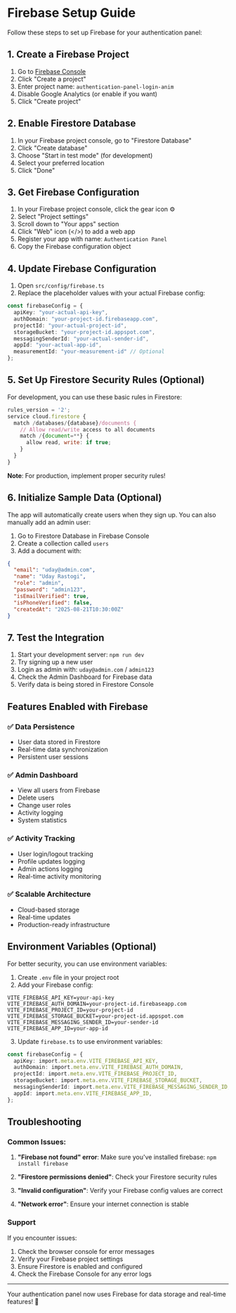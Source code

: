 # Firebase Setup Guide

Follow these steps to set up Firebase for your authentication panel:

## 1. Create a Firebase Project

1. Go to [Firebase Console](https://console.firebase.google.com/)
2. Click "Create a project"
3. Enter project name: `authentication-panel-login-anim`
4. Disable Google Analytics (or enable if you want)
5. Click "Create project"

## 2. Enable Firestore Database

1. In your Firebase project console, go to "Firestore Database"
2. Click "Create database"
3. Choose "Start in test mode" (for development)
4. Select your preferred location
5. Click "Done"

## 3. Get Firebase Configuration

1. In your Firebase project console, click the gear icon ⚙️
2. Select "Project settings"
3. Scroll down to "Your apps" section
4. Click "Web" icon (</>) to add a web app
5. Register your app with name: `Authentication Panel`
6. Copy the Firebase configuration object

## 4. Update Firebase Configuration

1. Open `src/config/firebase.ts`
2. Replace the placeholder values with your actual Firebase config:

```typescript
const firebaseConfig = {
  apiKey: "your-actual-api-key",
  authDomain: "your-project-id.firebaseapp.com",
  projectId: "your-actual-project-id",
  storageBucket: "your-project-id.appspot.com",
  messagingSenderId: "your-actual-sender-id",
  appId: "your-actual-app-id",
  measurementId: "your-measurement-id" // Optional
};
```

## 5. Set Up Firestore Security Rules (Optional)

For development, you can use these basic rules in Firestore:

```javascript
rules_version = '2';
service cloud.firestore {
  match /databases/{database}/documents {
    // Allow read/write access to all documents
    match /{document=**} {
      allow read, write: if true;
    }
  }
}
```

**Note**: For production, implement proper security rules!

## 6. Initialize Sample Data (Optional)

The app will automatically create users when they sign up. You can also manually add an admin user:

1. Go to Firestore Database in Firebase Console
2. Create a collection called `users`
3. Add a document with:
```json
{
  "email": "uday@admin.com",
  "name": "Uday Rastogi",
  "role": "admin",
  "password": "admin123",
  "isEmailVerified": true,
  "isPhoneVerified": false,
  "createdAt": "2025-08-21T10:30:00Z"
}
```

## 7. Test the Integration

1. Start your development server: `npm run dev`
2. Try signing up a new user
3. Login as admin with: `uday@admin.com` / `admin123`
4. Check the Admin Dashboard for Firebase data
5. Verify data is being stored in Firestore Console

## Features Enabled with Firebase

### ✅ Data Persistence
- User data stored in Firestore
- Real-time data synchronization
- Persistent user sessions

### ✅ Admin Dashboard
- View all users from Firebase
- Delete users
- Change user roles
- Activity logging
- System statistics

### ✅ Activity Tracking
- User login/logout tracking
- Profile updates logging
- Admin actions logging
- Real-time activity monitoring

### ✅ Scalable Architecture
- Cloud-based storage
- Real-time updates
- Production-ready infrastructure

## Environment Variables (Optional)

For better security, you can use environment variables:

1. Create `.env` file in your project root
2. Add your Firebase config:
```env
VITE_FIREBASE_API_KEY=your-api-key
VITE_FIREBASE_AUTH_DOMAIN=your-project-id.firebaseapp.com
VITE_FIREBASE_PROJECT_ID=your-project-id
VITE_FIREBASE_STORAGE_BUCKET=your-project-id.appspot.com
VITE_FIREBASE_MESSAGING_SENDER_ID=your-sender-id
VITE_FIREBASE_APP_ID=your-app-id
```

3. Update `firebase.ts` to use environment variables:
```typescript
const firebaseConfig = {
  apiKey: import.meta.env.VITE_FIREBASE_API_KEY,
  authDomain: import.meta.env.VITE_FIREBASE_AUTH_DOMAIN,
  projectId: import.meta.env.VITE_FIREBASE_PROJECT_ID,
  storageBucket: import.meta.env.VITE_FIREBASE_STORAGE_BUCKET,
  messagingSenderId: import.meta.env.VITE_FIREBASE_MESSAGING_SENDER_ID,
  appId: import.meta.env.VITE_FIREBASE_APP_ID,
};
```

## Troubleshooting

### Common Issues:

1. **"Firebase not found" error**: Make sure you've installed firebase: `npm install firebase`

2. **"Firestore permissions denied"**: Check your Firestore security rules

3. **"Invalid configuration"**: Verify your Firebase config values are correct

4. **"Network error"**: Ensure your internet connection is stable

### Support

If you encounter issues:
1. Check the browser console for error messages
2. Verify your Firebase project settings
3. Ensure Firestore is enabled and configured
4. Check the Firebase Console for any error logs

---

Your authentication panel now uses Firebase for data storage and real-time features! 🚀
